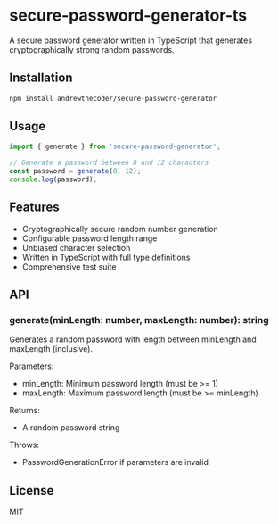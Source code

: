 # secure-password-generator-ts

A secure password generator written in TypeScript that generates cryptographically strong random passwords.

## Installation

```bash
npm install andrewthecoder/secure-password-generator
```

## Usage

```typescript
import { generate } from 'secure-password-generator';

// Generate a password between 8 and 12 characters
const password = generate(8, 12);
console.log(password);
```

## Features

- Cryptographically secure random number generation
- Configurable password length range
- Unbiased character selection
- Written in TypeScript with full type definitions
- Comprehensive test suite

## API

### generate(minLength: number, maxLength: number): string

Generates a random password with length between minLength and maxLength (inclusive).

Parameters:

- minLength: Minimum password length (must be >= 1)
- maxLength: Maximum password length (must be >= minLength)

Returns:

- A random password string

Throws:

- PasswordGenerationError if parameters are invalid

## License

MIT
